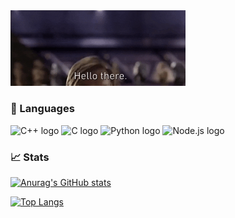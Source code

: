 <img src="https://github.com/ussaka/ussaka/blob/main/Gifs/obi.gif" width="280">

### :wrench: Languages
<img src="https://img.shields.io/badge/C++-282C34?logo=c%2B%2B" alt="C++ logo" title="C++" height="30" />  <img src="https://img.shields.io/badge/C-282C34?logo=c" alt="C logo" title="C" height="30" />  <img src="https://img.shields.io/badge/Python-282C34?logo=python" alt="Python logo" title="Python" height="30" />  <img src="https://img.shields.io/badge/Node.Js-282C34?logo=node.js" alt="Node.js logo" title="Node.js" height="30" />

### :chart_with_upwards_trend: Stats
<!--Stats Card-->
[![Anurag's GitHub stats](https://github-readme-stats.vercel.app/api?username=ussaka&show_icons=true&theme=tokyonight)](https://github.com/anuraghazra/github-readme-stats)
<!--Top Languages Card-->
[![Top Langs](https://github-readme-stats.vercel.app/api/top-langs/?username=ussaka&layout=compact&theme=tokyonight)](https://github.com/anuraghazra/github-readme-stats)
